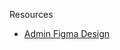 Resources

- [Admin Figma Design](https://www.figma.com/file/4RhfXyk4G6WvRFmr2twxBV/varsityhub?type=design&node-id=202%3A3107&mode=design&t=F68NPx6FIwa0FQ5M-1)
